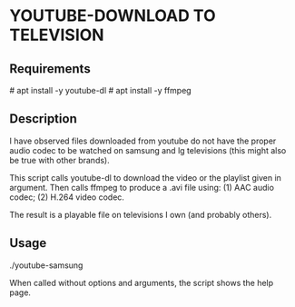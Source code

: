 # YOUTUBE-DOWNLOAD TO TELEVISION

## Requirements
\# apt install -y youtube-dl
\# apt install -y ffmpeg

## Description
I have observed files downloaded from youtube do not have the proper audio codec to be watched on samsung and lg televisions (this might also be true with other brands).

This script calls youtube-dl to download the video or the playlist given in argument.  Then calls ffmpeg to produce a .avi file using: (1) AAC audio codec; (2) H.264 video codec.

The result is a playable file on televisions I own (and probably others).

## Usage
./youtube-samsung

When called without options and arguments, the script shows the help page.

